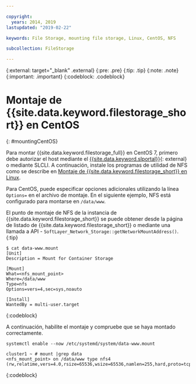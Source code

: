 ```yaml
---

copyright:
  years: 2014, 2019
lastupdated: "2019-02-22"

keywords: File Storage, mounting file storage, Linux, CentOS, NFS

subcollection: FileStorage

---
```

{:external: target="_blank" .external}
{:pre: .pre}
{:tip: .tip}
{:note: .note}
{:important: .important}
{:codeblock: .codeblock}


# Montaje de {{site.data.keyword.filestorage_short}} en CentOS
{: #mountingCentOS}

Para montar {{site.data.keyword.filestorage_full}} en CentOS 7, primero debe autorizar el host mediante el [{{site.data.keyword.slportal}}](https://control.softlayer.com/){: external} o mediante SLCLI. A continuación, instale los programas de utilidad de NFS como se describe en [Montaje de {{site.data.keyword.filestorage_short}} en Linux](/docs/infrastructure/FileStorage?topic=FileStorage-mountingLinux).

Para CentOS, puede especificar opciones adicionales utilizando la línea `Options=` en el archivo de montaje. En el siguiente ejemplo, NFS está configurado para montarse en `/data/www`.

El punto de montaje de NFS de la instancia de {{site.data.keyword.filestorage_short}} se puede obtener desde la página de listado de {{site.data.keyword.filestorage_short}} o mediante una llamada a API - `SoftLayer_Network_Storage::getNetworkMountAddress()`.
{:tip}

```
$ cat data-www.mount
[Unit]
Description = Mount for Container Storage

[Mount]
What=<nfs_mount_point>
Where=/data/www
Type=nfs
Options=vers=4,sec=sys,noauto

[Install]
WantedBy = multi-user.target
```
{:codeblock}

A continuación, habilite el montaje y compruebe que se haya montado correctamente.

```
systemctl enable --now /etc/systemd/system/data-www.mount

cluster1 ~ # mount |grep data
<nfs_mount_point> on /data/www type nfs4 (rw,relatime,vers=4.0,rsize=65536,wsize=65536,namlen=255,hard,proto=tcp,port=0,timeo=600,retrans=2,sec=sys,clientaddr=10.81.x.x,local_lock=none,addr=10.1.x.x)
```
{:codeblock}
